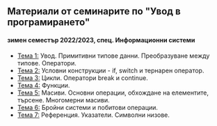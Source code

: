 ## Материали от семинарите по "Увод в програмирането"
#### зимен семестър 2022/2023, спец. Информационни системи

- [Тема 1:](https://github.com/Justsvetoslavov/Introduction_to_programming/tree/master/IS/Sem.01) Увод. Примитивни типове данни. Преобразуване между типове. Оператори.
- [Тема 2:](https://github.com/Justsvetoslavov/Introduction_to_programming/tree/master/IS/Sem.02) Условни конструкции - if, switch и тернарен оператор.
- [Тема 3:](https://github.com/Justsvetoslavov/Introduction_to_programming/tree/master/IS/Sem.03) Цикли. Оператори break и continue.
- [Тема 4:](https://github.com/Justsvetoslavov/Introduction_to_programming/tree/master/IS/Sem.04) Функции.
- [Тема 5:](https://github.com/Justsvetoslavov/Introduction_to_programming/tree/master/IS/Sem.05) Масиви. Основни операции, обхождане на елементите, търсене.  Многомерни масиви.
- [Тема 6:](https://github.com/Justsvetoslavov/Introduction_to_programming/tree/master/IS/Sem.06) Бройни системи и побитови операции.
- [Тема 7:](https://github.com/Justsvetoslavov/Introduction_to_programming/tree/master/IS/Sem.07) Референция. Указатели. Символни низове.